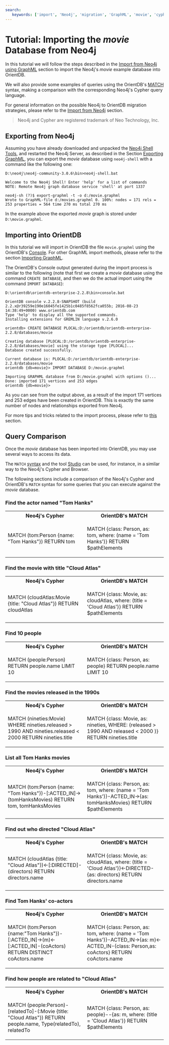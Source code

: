 ```yaml
---
search:
   keywords: ['import', 'Neo4j', 'migration', 'GraphML', 'movie', 'cypher', 'tutorial']
---
```


# Tutorial: Importing the *movie* Database from Neo4j

In this tutorial we will follow the steps described in the [Import from Neo4j using GraphML](Import-from-Neo4j-using-GraphML.md) section to import the Neo4j's *movie* example database into OrientDB.

We will also provide some examples of queries using the OrientDB's [MATCH](../sql/SQL-Match.md) syntax, making a comparison with the corresponding Neo4j's Cypher query language.

For general information on the possible Neo4j to OrientDB migration strategies, please refer to the [Import from Neo4j](Import-from-Neo4j-into-OrientDB.md) section. 

>Neo4j and Cypher are registered trademark of Neo Technology, Inc.

## Exporting from Neo4j

Assuming you have already downloaded and unpacked the [Neo4j Shell Tools](https://github.com/jexp/neo4j-shell-tools), and restarted the Neo4j Server, as described in the Section [Exporting GraphML](Import-from-Neo4j-using-GraphML.md#exporting-graphml), you can export the *movie* database using `neo4j-shell` with a command like the following one:

```
D:\neo4j\neo4j-community-3.0.6\bin>neo4j-shell.bat

Welcome to the Neo4j Shell! Enter 'help' for a list of commands
NOTE: Remote Neo4j graph database service 'shell' at port 1337

neo4j-sh (?)$ export-graphml -t -o d:/movie.graphml
Wrote to GraphML-file d:/movies.graphml 0. 100%: nodes = 171 rels = 253 properties = 564 time 270 ms total 270 ms
```

In the example above the exported *movie* graph is stored under `D:\movie.graphml`.


## Importing into OrientDB

In this tutorial we will import in OrientDB the file `movie.graphml` using the OrientDB's [Console](../console/README.md). For other GraphML import methods, please refer to the section [Importing GraphML](Import-from-Neo4j-using-GraphML.md#importing-graphml).

The OrientDB's Console output generated during the import process is similar to the following (note that first we create a *movie* database using the command `CREATE DATABASE`, and then we do the actual import using the command `IMPORT DATABASE`):

```
D:\orientdb\orientdb-enterprise-2.2.8\bin>console.bat

OrientDB console v.2.2.8-SNAPSHOT (build 2.2.x@r39259e190e16045fe1425b1c0485f8562fca055b; 2016-08-23 14:38:49+0000) www.orientdb.com
Type 'help' to display all the supported commands.
Installing extensions for GREMLIN language v.2.6.0

orientdb> CREATE DATABASE PLOCAL:D:/orientdb/orientdb-enterprise-2.2.8/databases/movie

Creating database [PLOCAL:D:/orientdb/orientdb-enterprise-2.2.8/databases/movie] using the storage type [PLOCAL]...
Database created successfully.

Current database is: PLOCAL:D:/orientdb/orientdb-enterprise-2.2.8/databases/movie
orientdb {db=movie}> IMPORT DATABASE D:/movie.graphml

Importing GRAPHML database from D:/movie.graphml with options ()...
Done: imported 171 vertices and 253 edges
orientdb {db=movie}>
```

As you can see from the output above, as a result of the import 171 vertices and 253 edges have been created in OrientDB. This is exactly the same number of nodes and relationships exported from Neo4j.

For more tips and tricks related to the import process, please refer to [this](Import-from-Neo4j-using-GraphML.md#import-tips-and-tricks) section.


## Query Comparison

Once the *movie* database has been imported into OrientDB, you may use several ways to access its data.

The `MATCH` [syntax](../sql/SQL-Match.md) and the tool [Studio](../studio/Studio-Home-page.md) can be used, for instance, in a similar way to the Neo4j's Cypher and Browser.

The following sections include a comparison of the Neo4j's Cypher and OrientDB's `MATCH` syntax for some queries that you can execute against the *movie* database.

### Find the actor named "Tom Hanks"

<table>
<tr>
    <th width="50%">Neo4j's Cypher</th>
    <th width="50%">OrientDB's MATCH</th>
</tr>
<tr>
<td>

MATCH (tom:Person {name: "Tom Hanks"}) 
RETURN tom

</td>
<td>

MATCH {class: Person, as: tom, where: (name = 'Tom Hanks')} 
RETURN $pathElements

</td>
</tr>
</table>


### Find the movie with title "Cloud Atlas"

<table>
<tr>
    <th width="50%">Neo4j's Cypher</th>
    <th width="50%">OrientDB's MATCH</th>
</tr>
<tr>
<td>

MATCH (cloudAtlas:Movie {title: "Cloud Atlas"}) 
RETURN cloudAtlas

</td>
<td>

MATCH {class: Movie, as: cloudAtlas, where: (title = 'Cloud Atlas')} 
RETURN $pathElements

</td>
</tr>
</table>

### Find 10 people

<table>
<tr>
    <th width="50%">Neo4j's Cypher</th>
    <th width="50%">OrientDB's MATCH</th>
</tr>
<tr>
<td>

MATCH (people:Person) 
RETURN people.name 
LIMIT 10

</td>
<td>

MATCH {class: Person, as: people} 
RETURN people.name
LIMIT 10

</td>
</tr>
</table>


### Find the movies released in the 1990s

<table>
<tr>
    <th width="50%">Neo4j's Cypher</th>
    <th width="50%">OrientDB's MATCH</th>
</tr>
<tr>
<td>

MATCH (nineties:Movie) 
WHERE nineties.released > 1990 AND nineties.released < 2000 
RETURN nineties.title

</td>
<td>

MATCH {class: Movie, as: nineties, WHERE: (released > 1990 AND released < 2000 )} 
RETURN nineties.title

</td>
</tr>
</table>

### List all Tom Hanks movies

<table>
<tr>
    <th width="50%">Neo4j's Cypher</th>
    <th width="50%">OrientDB's MATCH</th>
</tr>
<tr>
<td>

MATCH (tom:Person {name: "Tom Hanks"})-[:ACTED_IN]->(tomHanksMovies) 
RETURN tom, tomHanksMovies

</td>
<td>

MATCH {class: Person, as: tom, where: (name = 'Tom Hanks')}-ACTED_IN->{as: tomHanksMovies}
RETURN $pathElements

</td>
</tr>
</table>


### Find out who directed "Cloud Atlas"

<table>
<tr>
    <th width="50%">Neo4j's Cypher</th>
    <th width="50%">OrientDB's MATCH</th>
</tr>
<tr>
<td>

MATCH (cloudAtlas {title: "Cloud Atlas"})<-[:DIRECTED]-(directors)
RETURN directors.name

</td>
<td>

MATCH {class: Movie, as: cloudAtlas, where: (title = 'Cloud Atlas')}<-DIRECTED-{as: directors}
RETURN directors.name

</td>
</tr>
</table>

### Find Tom Hanks' co-actors

<table>
<tr>
    <th width="50%">Neo4j's Cypher</th>
    <th width="50%">OrientDB's MATCH</th>
</tr>
<tr>
<td>

MATCH (tom:Person {name:"Tom Hanks"})-[:ACTED_IN]->(m)<-[:ACTED_IN]-(coActors) 
RETURN DISTINCT coActors.name

</td>
<td>

MATCH {class: Person, as: tom, where: (name = 'Tom Hanks')}-ACTED_IN->{as: m}<-ACTED_IN-{class: Person,as: coActors}
RETURN coActors.name

</td>
</tr>
</table>

### Find how people are related to "Cloud Atlas"

<table>
<tr>
    <th width="50%">Neo4j's Cypher</th>
    <th width="50%">OrientDB's MATCH</th>
</tr>
<tr>
<td>

MATCH (people:Person)-[relatedTo]-(:Movie {title: "Cloud Atlas"}) 
RETURN people.name, Type(relatedTo), relatedTo

</td>
<td>

MATCH {class: Person, as: people}--{as: m, where: (title = 'Cloud Atlas')}
RETURN $pathElements

</td>
</tr>
</table>
